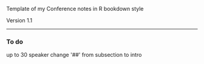 Template of my Conference notes in R bookdown style

Version 1.1

---------------------------------------------------------------------------------------
### To do

up to 30 speaker
change '##' from subsection to intro
